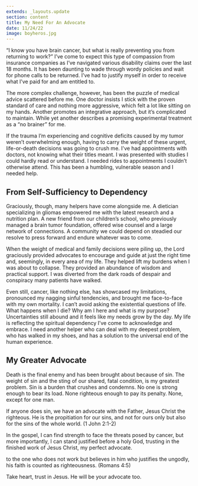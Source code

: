```yaml
---
extends: _layouts.update
section: content
title: My Need For An Advocate
date: 11/24/22
image: boyheros.jpg
---
```


“I know you have brain cancer, but what is really preventing you from returning to work?” I’ve come to expect this type of compassion from insurance companies as I’ve navigated various disability claims over the last 18 months. It has been daunting to wade through wordy policies and wait for phone calls to be returned. I’ve had to justify myself in order to receive what I’ve paid for and am entitled to. 

The more complex challenge, however, has been the puzzle of medical advice scattered before me. One doctor insists I stick with the proven standard of care and nothing more aggressive, which felt a lot like sitting on my hands. Another promotes an integrative approach, but it’s complicated to maintain. While yet another describes a promising experimental treatment as a “no brainer” for me. 

If the trauma I’m experiencing and cognitive deficits caused by my tumor weren’t overwhelming enough, having to carry the weight of these urgent, life-or-death decisions was going to crush me. I've had appointments with doctors, not knowing what their titles meant. I was presented with studies I could hardly read or understand. I needed rides to appointments I couldn’t otherwise attend. This has been a humbling, vulnerable season and I needed help. 

## From Self-Sufficiency to Dependency 

Graciously, though, many helpers have come alongside me. A dietician specializing in gliomas empowered me with the latest research and a nutrition plan. A new friend from our children’s school, who previously managed a brain tumor foundation, offered wise counsel and a large network of connections. A community we could depend on steadied our resolve to press forward and endure whatever was to come.

When the weight of medical and family decisions were piling up, the Lord graciously provided advocates to encourage and guide at just the right time and, seemingly, in every area of my life. They helped lift my burdens when I was about to collapse. They provided an abundance of wisdom and practical support. I was diverted from the dark roads of despair and conspiracy many patients have walked.

Even still, cancer, like nothing else, has showcased my limitations, pronounced my nagging sinful tendencies, and brought me face-to-face with my own mortality. I can’t avoid asking the existential questions of life. What happens when I die? Why am I here and what is my purpose?
Uncertainties still abound and it feels like my needs grow by the day. My life is reflecting the spiritual dependency I’ve come to acknowledge and embrace. I need another helper who can deal with my deepest problem, who has walked in my shoes, and has a solution to the universal end of the human experience. 

## My Greater Advocate

Death is the final enemy and has been brought about because of sin. The weight of sin and the sting of our shared, fatal condition, is my greatest problem. Sin is a burden that crushes and condemns. No one is strong enough to bear its load. None righteous enough to pay its penalty. None, except for one man. 

<x-blockquote class="font-mono">
    <div>If anyone does sin, we have an advocate with the Father, Jesus Christ the righteous. He is the propitiation for our sins, and not for ours only but also for the sins of the whole world. (1 John 2:1-2)</div>
</x-blockquote>

In the gospel, I can find strength to face the threats posed by cancer, but more importantly, I can stand justified before a holy God, trusting in the finished work of Jesus Christ, my perfect advocate. 

<x-blockquote class="font-mono">
    <div>to the one who does not work but believes in him who justifies the ungodly, his faith is counted as righteousness. (Romans 4:5)</div>
</x-blockquote>

Take heart, trust in Jesus. He will be your advocate too.
